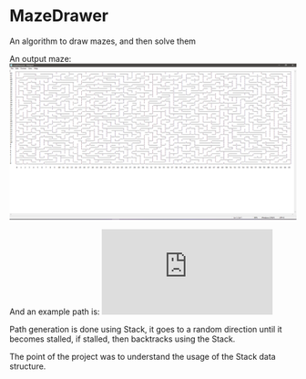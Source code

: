 # MazeDrawer
An algorithm to draw mazes, and then solve them

An output maze: 
![alt text](https://github.com/armantorik/MazeDrawer/blob/master/mazeScreenShot.png?raw=true)

And an example path is: 
![HERE!](https://github.com/armantorik/MazeDrawer/blob/master/MazeAlgo/MazeAlgo/maze_3_path_3_0_0_4.txt?raw=true)

Path generation is done using Stack, it goes to a random direction until it becomes stalled, if stalled, then backtracks using the Stack.

The point of the project was to understand the usage of the Stack data structure.
